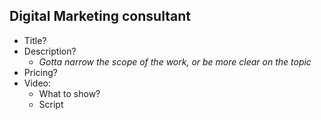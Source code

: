 ## Digital Marketing consultant
- Title?
- Description?
	- *Gotta narrow the scope of the work, or be more clear on the topic*
- Pricing?
- Video:
	- What to show?
	- Script
